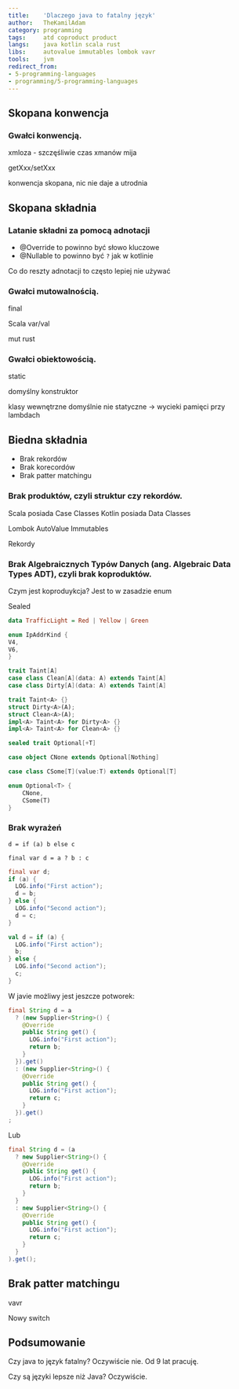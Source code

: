 ```yaml
---
title:    'Dlaczego java to fatalny język'
author:   TheKamilAdam
category: programming
tags:     atd coproduct product
langs:    java kotlin scala rust
libs:     autovalue immutables lombok vavr
tools:    jvm
redirect_from:
- 5-programming-languages
- programming/5-programming-languages
---
```




## Skopana konwencja

### Gwałci konwencją.

xmloza - szczęśliwie czas xmanów mija

getXxx/setXxx

konwencja skopana, nic nie daje a utrodnia



## Skopana składnia

### Latanie składni za pomocą adnotacji

* @Override to powinno być słowo kluczowe
* @Nullable to powinno być `?` jak w kotlinie

Co do reszty adnotacji to często lepiej nie używać


### Gwałci mutowalnością.

final 

Scala
var/val 

mut rust


### Gwałci obiektowością.

static

domyślny konstruktor

klasy wewnętrzne domyślnie nie statyczne -> wycieki pamięci przy lambdach


## Biedna składnia

* Brak rekordów
* Brak korecordów 
* Brak patter matchingu


### Brak produktów, czyli struktur czy rekordów.

Scala posiada Case Classes
Kotlin posiada Data Classes

Lombok
AutoValue
Immutables

Rekordy

### Brak Algebraicznych Typów Danych (ang. Algebraic Data Types ADT), czyli brak koproduktów.

Czym jest koproduykcja?
Jest to w zasadzie enum

Sealed

```haskell
data TrafficLight = Red | Yellow | Green
```

```rust
enum IpAddrKind {
V4,
V6,
}
```

```scala
trait Taint[A]
case class Clean[A](data: A) extends Taint[A]
case class Dirty[A](data: A) extends Taint[A]
```

```rust
trait Taint<A> {}
struct Dirty<A>(A);
struct Clean<A>(A);
impl<A> Taint<A> for Dirty<A> {}
impl<A> Taint<A> for Clean<A> {}
```


```scala
sealed trait Optional[+T]

case object CNone extends Optional[Nothing]

case class CSome[T](value:T) extends Optional[T]
```

```rust
enum Optional<T> {
    CNone,
    CSome(T)
}
```

### Brak wyrażeń

`d = if (a) b else c`

`final var d = a ? b : c`

```java
final var d;
if (a) {
  LOG.info("First action");
  d = b;
} else {
  LOG.info("Second action");
  d = c; 
}  
```

```scala
val d = if (a) {
  LOG.info("First action");
  b;
} else {
  LOG.info("Second action");
  c; 
}  
```

W javie możliwy jest jeszcze potworek:
```java
final String d = a 
  ? (new Supplier<String>() {
    @Override
    public String get() {
      LOG.info("First action");
      return b;  
    }
  }).get() 
  : (new Supplier<String>() {
    @Override
    public String get() {
      LOG.info("First action");
      return c;  
    }
  }).get()
;
```

Lub
```java
final String d = (a 
  ? new Supplier<String>() {
    @Override
    public String get() {
      LOG.info("First action");
      return b;  
    }
  } 
  : new Supplier<String>() {
    @Override
    public String get() {
      LOG.info("First action");
      return c;  
    }
  }
).get();
```

## Brak patter matchingu

vavr

Nowy switch



## Podsumowanie

Czy java to język fatalny?
Oczywiście nie.
Od 9 lat pracuję. 

Czy są języki lepsze niż Java?
Oczywiście.
